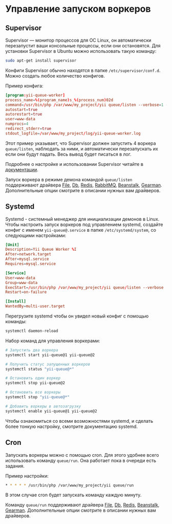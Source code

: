 Управление запуском воркеров
============================

Supervisor
----------

Supervisor — монитор процессов для ОС Linux, он автоматически перезапустит ваши консольные процессы,
если они остановятся. Для установки Supervisor в Ubuntu можно использовать такую команду:

```sh
sudo apt-get install supervisor
```

Конфиги Supervisor обычно находятся в папке `/etc/supervisor/conf.d`. Можно создать любое количество
конфигов.

Пример конфига:

```conf
[program:yii-queue-worker]
process_name=%(program_name)s_%(process_num)02d
command=/usr/bin/php /var/www/my_project/yii queue/listen --verbose=1 --color=0
autostart=true
autorestart=true
user=www-data
numprocs=4
redirect_stderr=true
stdout_logfile=/var/www/my_project/log/yii-queue-worker.log
```

Этот пример указывает, что Supervisor должен запустить 4 воркера `queue/listen`, наблюдать за ними,
и автоматически перезапускать их если они будут падать. Весь вывод будет писаться в лог.

Подробнее о настройке и использовании Supervisor читайте в [документации](http://supervisord.org).

Запуск воркера в режиме демона командой `queue/listen` поддерживают драйвера [File], [Db], [Redis],
[RabbitMQ], [Beanstalk], [Gearman]. Дополнительные опции смотрите в описании нужных вам драйверов.

[File]: driver-file.md
[Db]: driver-db.md
[Redis]: driver-redis.md
[RabbitMQ]: driver-amqp.md
[Beanstalk]: driver-beanstalk.md
[Gearman]: driver-gearman.md

Systemd
-------

Systemd - системный менеджер для инициализации демонов в Linux. Чтобы настроить запуск воркеров под
управлением systemd, создайте конфиг с именем `yii-queue@.service` в папке `/etc/systemd/system`,
со следующими настройками:

```conf
[Unit]
Description=Yii Queue Worker %I
After=network.target
After=mysql.service
Requires=mysql.service

[Service]
User=www-data
Group=www-data
ExecStart=/usr/bin/php /var/www/my_project/yii queue/listen --verbose
Restart=on-failure

[Install]
WantedBy=multi-user.target
```

Перегрузите systemd чтобы он увидел новый конфиг с помощью команды:

```sh
systemctl daemon-reload
```

Набор команд для управления воркерами:

```sh
# Запустить два воркера
systemctl start yii-queue@1 yii-queue@2

# Получить статус запущенных воркеров
systemctl status "yii-queue@*"

# Остановить один воркер
systemctl stop yii-queue@2

# Остановить все воркеры
systemctl stop "yii-queue@*"

# Добавить воркеры в автозагрузку
systemctl enable yii-queue@1 yii-queue@2
```

Чтобы ознакомиться со всеми возможностями systemd, и сделать более тонкую настройку, смотрите
документацию systemd.

Cron
----

Запускать воркеры можно с помощью cron. Для этого удобнее всего использовать команду `queue/run`.
Она работает пока в очереди есть задания.

Пример настройки: 

```sh
* * * * * /usr/bin/php /var/www/my_project/yii queue/run
```

В этом случае cron будет запускать команду каждую минуту.

Команду `queue/run` поддерживают драйвера [File], [Db], [Redis], [Beanstalk], [Gearman].
Дополнительные опции смотрите в описании нужных вам драйверов.

[File]: driver-file.md
[Db]: driver-db.md
[Redis]: driver-redis.md
[Beanstalk]: driver-beanstalk.md
[Gearman]: driver-gearman.md
